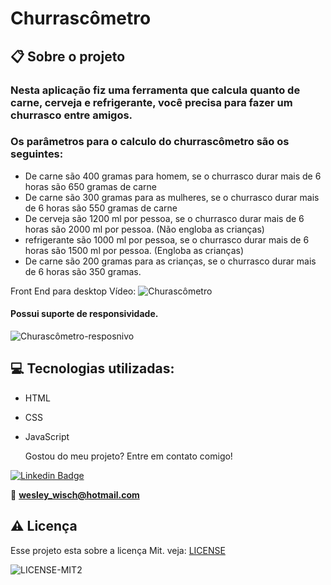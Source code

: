 # Churrascômetro

  ## 📋 Sobre o projeto

### Nesta aplicação fiz uma ferramenta que calcula quanto de carne, cerveja e refrigerante, você precisa para fazer um churrasco entre amigos. 
### Os parâmetros para o calculo do churrascômetro são os seguintes:

- De carne são  400 gramas para homem, se o churrasco durar mais de 6 horas são 650 gramas de carne
- De carne são  300 gramas para as mulheres, se o churrasco durar mais de 6 horas são 550 gramas de carne
- De cerveja são 1200 ml por pessoa, se o churrasco durar mais de 6 horas são 2000 ml por pessoa. (Não engloba as crianças)
- refrigerante são 1000 ml por pessoa, se o churrasco durar mais de 6 horas são 1500 ml por pessoa. (Engloba as crianças)
- De carne são 200 gramas para as crianças, se o churrasco durar mais de 6 horas são 350 gramas.

  
Front End para desktop
Vídeo:
![Churascômetro](https://user-images.githubusercontent.com/79159487/114893928-2be92e00-9ddc-11eb-94a4-053ca7949cee.gif)

 #### Possui suporte de responsividade.
 ![Churascômetro-resposnivo](https://user-images.githubusercontent.com/79159487/114893946-2f7cb500-9ddc-11eb-8302-2a229cc91b6b.gif)

 
 ## 💻 Tecnologias utilizadas:

- HTML
- CSS
- JavaScript

  Gostou do meu projeto? Entre em contato comigo!

[![Linkedin Badge](https://img.shields.io/badge/-LinkedIn-blue?style=flat-square&logo=Linkedin&logoColor=white&link=https://www.linkedin.com/in/wesley-wisch/)](https://www.linkedin.com/in/wesley-wisch/)

📧 **[wesley_wisch@hotmail.com](mailto:wesley_wisch@hotmail.com)**

##  ⚠️  Licença
Esse projeto esta sobre a licença Mit. veja: [LICENSE](https://github.com/wesleywisch/Repositorio-HTML-CSS-JavaScript/blob/main/LICENSE)

![LICENSE-MIT2](https://user-images.githubusercontent.com/79159487/114733599-7c478980-9d11-11eb-98da-262603bc1c13.png)